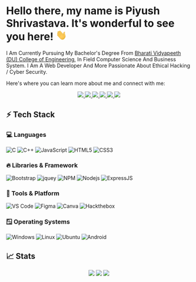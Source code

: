# Hello there, my name is Piyush Shrivastava. It's wonderful to see you here! <img src="src/Hand_Wave_gifs.gif" width="30px">

I Am Currently Pursuing My Bachelor's Degree From [Bharati Vidyapeeth (DU) College of Engineering](https://bvucoepune.edu.in/), In Field Computer Science And Business System. I Am A Web Developer And More Passionate About Ethical Hacking / Cyber Security.

Here's where you can learn more about me and connect with me:

<p align="center">
	<a href="https://in.linkedin.com/in/shrivastavapiyush781/">
		<img src="https://img.shields.io/badge/LinkedIn-0077B5?style=for-the-badge&logo=linkedin&logoColor=white" />
	</a>
	<a href="https://twitter.com/b1t_5h3ll/">
		<img src="https://img.shields.io/badge/Twitter-1DA1F2?style=for-the-badge&logo=twitter&logoColor=white" />
	</a>
	<a href="https://www.instagram.com/ii_.__piyush__._ii/">
		<img src="https://img.shields.io/badge/Instagram-E4405F?style=for-the-badge&logo=instagram&logoColor=white" />
	</a>
	<a href="https://dev.to/b1tsh3ll/">
		<img src="https://img.shields.io/badge/dev.to-0A0A0A?style=for-the-badge&logo=devdotto&logoColor=white" />
	</a>
  <a href="https://github.com/B1TSH3LL/">
		<img src="https://img.shields.io/badge/Profile-1AA260?style=for-the-badge&logo=github&logoColor=white&color=gray" />
	</a>
  <a href="mailto:shrivastavapiyush781@gmail.com">
		<img src="https://img.shields.io/badge/Gmail-D14836?style=for-the-badge&logo=gmail&logoColor=white" />
	</a>
</p>

## ⚡ Tech Stack

### 💻 Languages

![C](https://img.shields.io/badge/C-00599C?style=for-the-badge&logo=c&logoColor=white)
![C++](https://img.shields.io/badge/C%2B%2B-00599C?style=for-the-badge&logo=c%2B%2B&logoColor=white)
![JavaScript](https://img.shields.io/badge/JavaScript-323330?style=for-the-badge&logo=javascript&logoColor=F7DF1E)
![HTML5](https://img.shields.io/badge/HTML5-E34F26?style=for-the-badge&logo=html5&logoColor=white)
![CSS3](https://img.shields.io/badge/CSS3-1572B6?style=for-the-badge&logo=css3&logoColor=white)

### 🔥 Libraries & Framework

![Bootstrap](https://img.shields.io/badge/Bootstrap-563D7C?style=for-the-badge&logo=bootstrap&logoColor=white)
![jquey](https://img.shields.io/badge/jQuery-0769AD?style=for-the-badge&logo=jquery&logoColor=white)
![NPM](https://img.shields.io/badge/npm-CB3837?style=for-the-badge&logo=npm&logoColor=white)
![Nodejs](https://img.shields.io/badge/Node.js-339933?style=for-the-badge&logo=nodedotjs&logoColor=white)
![ExpressJS](https://img.shields.io/badge/Express.js-339933?style=for-the-badge&logo=expressdotjs&logoColor=red&color=white)

### 🔧 Tools & Platform

![VS Code](https://img.shields.io/badge/Visual_Studio_Code-0078D4?style=for-the-badge&logo=visual%20studio%20code&logoColor=white)
![Figma](https://img.shields.io/badge/Figma-F24E1E?style=for-the-badge&logo=figma&logoColor=white)
![Canva](https://img.shields.io/badge/Canva-%2300C4CC.svg?&style=for-the-badge&logo=Canva&logoColor=white)
![Hackthebox](https://img.shields.io/badge/Hackthebox-563D7C?style=for-the-badge&logo=hackthebox&logoColor=white&color=green)

### 🪟 Operating Systems

![Windows](https://img.shields.io/badge/Windows-1AA260?style=for-the-badge&logo=windows&logoColor=white&color=blue)
![Linux](https://img.shields.io/badge/Linux-1AA260?style=for-the-badge&logo=linux&logoColor=white&color=black)
![Ubuntu](https://img.shields.io/badge/Ubuntu-1AA260?style=for-the-badge&logo=ubuntu&logoColor=white&color=purple)
![Android](https://img.shields.io/badge/Android-1AA260?style=for-the-badge&logo=android&logoColor=white&color=green)

## 📈 Stats

<p align="center">
  <img width="48%" src="https://github-readme-streak-stats.herokuapp.com?user=b1tsh3ll&theme=tokyonight&date_format=M%20j%5B%2C%20Y%5D" />
  <img width="48%" src="https://github-readme-stats.vercel.app/api?username=b1tsh3ll&show_icons=true&theme=tokyonight" />
  <img width="48%" src="https://github-readme-stats.vercel.app/api/top-langs/?username=b1tsh3ll&theme=tokyonight&layout=compact" />
  
</p>


